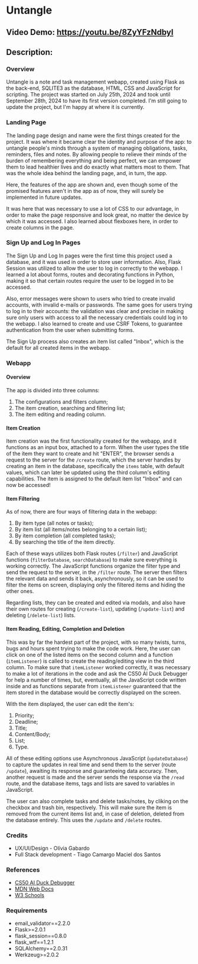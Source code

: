 # Untangle  
## Video Demo:  <https://youtu.be/8ZyYFzNdbyI>
## Description:

### Overview
Untangle is a note and task management webapp, created using Flask as the back-end, SQLITE3 as the database, HTML, CSS and JavaScript for scripting. The project was started on July 25th, 2024 and took until September 28th, 2024 to have its first version completed. I'm still going to update the project, but I'm happy at where it is currently.

### Landing Page
The landing page design and name were the first things created for the project. It was where it became clear the identity and purpose of the app: to untangle people's minds through a system of managing obligations, tasks, reminders, files and notes. By allowing people to relieve their minds of the burden of remembering everything and being perfect, we can empower them to lead healthier lives and do exactly what matters most to them. That was the whole idea behind the landing page, and, in turn, the app.

Here, the features of the app are shown and, even though some of the promised features aren't in the app as of now, they will surely be implemented in future updates.

It was here that was necessary to use a lot of CSS to our advantage, in order to make the page responsive and look great, no matter the device by which it was accessed. I also learned about flexboxes here, in order to create columns in the page.

### Sign Up and Log In Pages
The Sign Up and Log In pages were the first time this project used a database, and it was used in order to store user information. Also, Flask Session was utilized to allow the user to log in correctly to the webapp. I learned a lot about forms, routes and decorating functions in Python, making it so that certain routes require the user to be logged in to be accessed.

Also, error messages were shown to users who tried to create invalid accounts, with invalid e-mails or passwords. The same goes for users trying to log in to their accounts: the validation was clear and precise in making sure only users with access to all the necessary credentials could log in to the webapp. I also learned to create and use CSRF Tokens, to guarantee authentication from the user when submitting forms.

The Sign Up process also creates an item list called "Inbox", which is the default for all created items in the webapp.

### Webapp
#### Overview
The app is divided into three columns:
1. The configurations and filters column;
2. The item creation, searching and filtering list;
3. The item editing and reading column.

#### Item Creation
Item creation was the first functionality created for the webapp, and it functions as an input box, attached to a form. When the user types the title of the item they want to create and hit "ENTER", the browser sends a request to the server for the `/create` route, which the server handles by creating an item in the database, specifically the `items` table, with default values, which can later be updated using the third column's editing capabilities. The item is assigned to the default item list "Inbox" and can now be accessed!

#### Item Filtering
As of now, there are four ways of filtering data in the webapp:
1. By item type (all notes or tasks);
2. By item list (all items/notes belonging to a certain list);
3. By item completion (all completed tasks);
4. By searching the title of the item directly.

Each of these ways utilizes both Flask routes (`/filter`) and JavaScript functions (`filterDatabase`, `searchDatabase`) to make sure everything is working correctly. The JavaScript functions organize the filter type and send the request to the server, in the `/filter` route. The server then filters the relevant data and sends it back, asynchronously, so it can be used to filter the items on screen, displaying only the filtered items and hiding the other ones.

Regarding lists, they can be created and edited via modals, and also have their own routes for creating (`/create-list`), updating (`/update-list`) and deleting (`/delete-list`) lists. 

#### Item Reading, Editing, Completion and Deletion
This was by far the hardest part of the project, with so many twists, turns, bugs and hours spent trying to make the code work. Here, the user can click on one of the listed items on the second column and a function (`itemListener`) is called to create the reading/editing view in the third column. To make sure that `itemListener` worked correctly, it was necessary to make a lot of iterations in the code and ask the CS50 AI Duck Debugger for help a number of times, but, eventually, all the JavaScript code written inside and as functions separate from `itemListener` guaranteed that the item stored in the database would be correctly displayed on the screen.

With the item displayed, the user can edit the item's:
1. Priority;
2. Deadline;
3. Title;
4. Content/Body;
5. List;
6. Type.

All of these editing options use Asynchronous JavaScript (`updateDatabase`) to capture the updates in real time and send them to the server (route `/update`), awaiting its response and guaranteeing data accuracy. Then, another request is made and the server sends the response via the `/read` route, and the database items, tags and lists are saved to variables in JavaScript.

The user can also complete tasks and delete tasks/notes, by cliking on the checkbox and trash bin, respectively. This will make sure the item is removed from the current items list and, in case of deletion, deleted from the database entirely. This uses the `/update` and `/delete` routes.

### Credits
- UX/UI/Design - Olívia Gabardo
- Full Stack development - Tiago Camargo Maciel dos Santos

### References
- [CS50 AI Duck Debugger](https://cs50.ai/)
- [MDN Web Docs](https://developer.mozilla.org/pt-BR/)
- [W3 Schools](https://www.w3schools.com/)

### Requirements
- email_validator==2.2.0
- Flask>=2.0.1
- flask_session==0.8.0
- flask_wtf==1.2.1
- SQLAlchemy==2.0.31
- Werkzeug>=2.0.2
